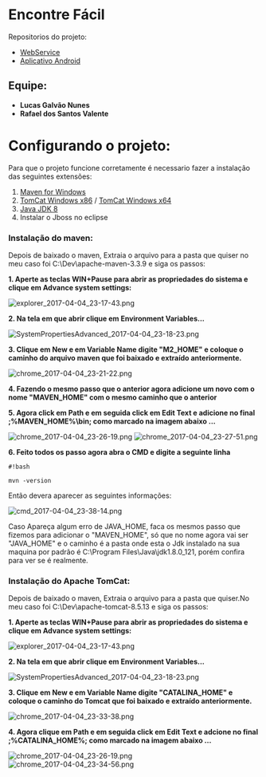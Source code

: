 # **Encontre Fácil** #
Repositorios do projeto:

* [WebService](https://bitbucket.org/opetbrothers/encontrefacilws)
* [Aplicativo Android](https://bitbucket.org/Lucas_Galvao/encontrefacil)
## **Equipe:** ##
* **Lucas Galvão Nunes**
* **Rafael dos Santos Valente**

# **Configurando o projeto:** #
 Para que o projeto funcione corretamente é necessario fazer a instalação das seguintes extensões:

1. [Maven for Windows](http://www-us.apache.org/dist/maven/maven-3/3.3.9/binaries/apache-maven-3.3.9-bin.zip)
1. [TomCat Windows x86](http://www-eu.apache.org/dist/tomcat/tomcat-8/v8.5.13/bin/apache-tomcat-8.5.13-windows-x86.zip) /  [TomCat Windows x64](http://www-eu.apache.org/dist/tomcat/tomcat-8/v8.5.13/bin/apache-tomcat-8.5.13-windows-x64.zip)
1. [Java JDK  8](http://www.oracle.com/technetwork/java/javase/downloads/index.html)
1. Instalar o Jboss no eclipse

### **Instalação do maven:** ###
Depois de baixado o maven, Extraia o arquivo para a pasta que quiser no meu caso foi C:\Dev\apache-maven-3.3.9 e siga os passos:

**1. Aperte as teclas WIN+Pause para abrir as propriedades do sistema e clique em Advance system settings:**

![explorer_2017-04-04_23-17-43.png](https://bitbucket.org/repo/4pKdGz4/images/39522753-explorer_2017-04-04_23-17-43.png)

**2. Na tela em que abrir clique em Environment Variables...**

![SystemPropertiesAdvanced_2017-04-04_23-18-23.png](https://bitbucket.org/repo/4pKdGz4/images/2036493051-SystemPropertiesAdvanced_2017-04-04_23-18-23.png)

**3. Clique em New e em Variable Name digite "M2_HOME" e coloque o caminho do arquivo maven que foi baixado e extraído anteriormente.**

![chrome_2017-04-04_23-21-22.png](https://bitbucket.org/repo/4pKdGz4/images/1069663670-chrome_2017-04-04_23-21-22.png)

**4. Fazendo o mesmo passo que o anterior agora adicione um novo com o nome "MAVEN_HOME" com o mesmo caminho que o anterior**

**5. Agora click em Path e em seguida click em Edit Text e adicione no final ;%MAVEN_HOME%\bin; como marcado na imagem abaixo ...**

![chrome_2017-04-04_23-26-19.png](https://bitbucket.org/repo/4pKdGz4/images/2104537354-chrome_2017-04-04_23-26-19.png)
![chrome_2017-04-04_23-27-51.png](https://bitbucket.org/repo/4pKdGz4/images/1294993512-chrome_2017-04-04_23-27-51.png)

**6. Feito todos os passo agora abra o CMD e digite a seguinte linha**
```
#!bash

mvn -version
```
Então devera aparecer as seguintes informações:

![cmd_2017-04-04_23-38-14.png](https://bitbucket.org/repo/4pKdGz4/images/3257709587-cmd_2017-04-04_23-38-14.png)

Caso Apareça algum erro de JAVA_HOME, faca os mesmos passo que fizemos para adicionar o "MAVEN_HOME", só que no nome agora vai ser "JAVA_HOME" e o caminho é a pasta onde esta o Jdk instalado na sua maquina por padrão é C:\Program Files\Java\jdk1.8.0_121, porém confira para ver se é realmente.

### **Instalação do Apache TomCat:** ###

Depois de baixado o maven, Extraia o arquivo para a pasta que quiser.No meu caso foi C:\Dev\apache-tomcat-8.5.13 e siga os passos:

**1. Aperte as teclas WIN+Pause para abrir as propriedades do sistema e clique em Advance system settings:**

![explorer_2017-04-04_23-17-43.png](https://bitbucket.org/repo/4pKdGz4/images/39522753-explorer_2017-04-04_23-17-43.png)

**2. Na tela em que abrir clique em Environment Variables...**

![SystemPropertiesAdvanced_2017-04-04_23-18-23.png](https://bitbucket.org/repo/4pKdGz4/images/2036493051-SystemPropertiesAdvanced_2017-04-04_23-18-23.png)

**3. Clique em New e em Variable Name digite "CATALINA_HOME" e coloque o caminho do Tomcat que foi baixado e extraído anteriormente.**

![chrome_2017-04-04_23-33-38.png](https://bitbucket.org/repo/4pKdGz4/images/3159450226-chrome_2017-04-04_23-33-38.png)

**4. Agora clique em Path e em seguida click em Edit Text e adcione no final ;%CATALINA_HOME%; como marcado na imagem abaixo ...**

![chrome_2017-04-04_23-26-19.png](https://bitbucket.org/repo/4pKdGz4/images/2104537354-chrome_2017-04-04_23-26-19.png)
![chrome_2017-04-04_23-34-56.png](https://bitbucket.org/repo/4pKdGz4/images/4206508212-chrome_2017-04-04_23-34-56.png)